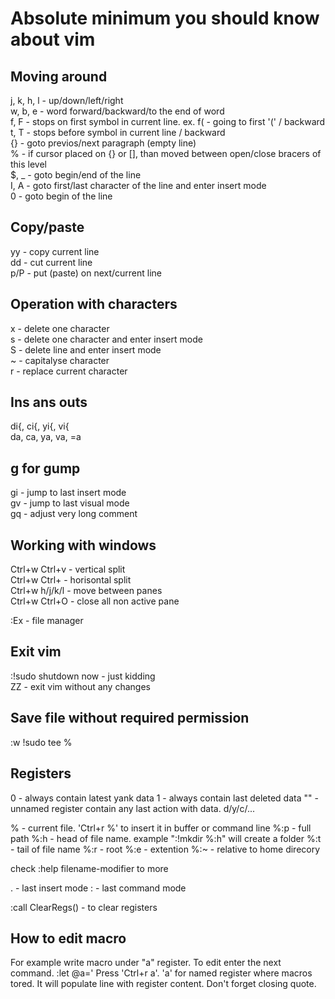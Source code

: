 # Absolute minimum you should know about vim

## Moving around
j, k, h, l - up/down/left/right  
w, b, e - word forward/backward/to the end of word  
f, F - stops on first symbol in current line. ex. f( - going to first '(' / backward  
t, T - stops before symbol in current line / backward  
{} - goto previos/next paragraph (empty line)  
% - if cursor placed on {} or [], than moved between open/close bracers of this level  
$, _ - goto begin/end of the line  
I, A - goto first/last character of the line and enter insert mode  
0 - goto begin of the line  

## Copy/paste
yy - copy current line  
dd - cut current line  
p/P - put (paste) on next/current line  

## Operation with characters
x - delete one character  
s - delete one character and enter insert mode  
S - delete line and enter insert mode  
~ - capitalyse character  
r - replace current character  

## Ins ans outs
di{, ci{, yi{, vi{  
da, ca, ya, va, =a  

## g for gump
gi - jump to last insert mode  
gv - jump to last visual mode  
gq - adjust very long comment  

## Working with windows
Ctrl+w Ctrl+v - vertical split  
Ctrl+w Ctrl+ - horisontal split  
Ctrl+w h/j/k/l - move between panes  
Ctrl+w Ctrl+O - close all non active pane  

:Ex - file manager  

## Exit vim

:!sudo shutdown now - just kidding  
ZZ - exit vim without any changes  


## Save file without required permission

:w !sudo tee %  

## Registers
0 - always contain latest yank data
1 - always contain last deleted data
"" - unnamed register contain any last action with data. d/y/c/...

% - current file. 'Ctrl+r %' to insert it in buffer or command line
%:p - full path
%:h - head of file name. example ":!mkdir %:h" will create a folder
%:t - tail of file name
%:r - root
%:e - extention
%:~ - relative to home direcory

check :help filename-modifier to more

. - last insert mode
: - last command mode

:call ClearRegs() - to clear registers

## How to edit macro
For example write macro under "a" register. To edit enter the next command.
:let @a='
Press 'Ctrl+r a'. 'a' for named register where macros tored. It will populate line with register content. Don't forget closing quote.

